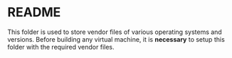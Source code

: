 # README
This folder is used to store vendor files of various operating systems and versions.
Before building any virtual machine, it is **necessary** to setup this folder with the required vendor files.
